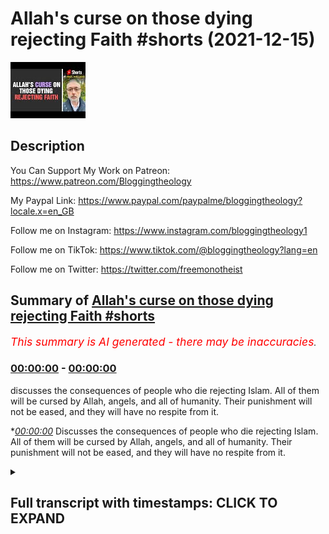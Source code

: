# Allah's curse on those dying rejecting Faith #shorts (2021-12-15)

![alt Allah's curse on those dying rejecting Faith #shorts](4UK2TQsg0_w.jpg "Allah's curse on those dying rejecting Faith #shorts")

## Description

You Can Support My Work on Patreon:
https://www.patreon.com/Bloggingtheology

My Paypal Link: 
https://www.paypal.com/paypalme/bloggingtheology?locale.x=en_GB

Follow me on Instagram:
https://www.instagram.com/bloggingtheology1

Follow me on TikTok:
https://www.tiktok.com/@bloggingtheology?lang=en

Follow me on Twitter:
https://twitter.com/freemonotheist

## Summary of [Allah's curse on those dying rejecting Faith #shorts](https://www.youtube.com/watch?v=4UK2TQsg0_w)


*<span style="color:red; font-size:125%">This summary is AI generated - there may be inaccuracies</span>. [](/)*

### [00:00:00](https://www.youtube.com/watch?v=4UK2TQsg0_w&t=0) - [00:00:00](https://www.youtube.com/watch?v=4UK2TQsg0_w&t=0)

 discusses the consequences of people who die rejecting Islam. All of them will be cursed by Allah, angels, and all of humanity. Their punishment will not be eased, and they will have no respite from it.

**[00:00:00](https://www.youtube.com/watch?v=4UK2TQsg0_w&t=0)* Discusses the consequences of people who die rejecting Islam. All of them will be cursed by Allah, angels, and all of humanity. Their punishment will not be eased, and they will have no respite from it.

<details><summary><h2>Full transcript with timestamps: CLICK TO EXPAND</h2></summary>

[0:00:00](https://youtu.be/4UK2TQsg0_w?t=0) those who conceal the clear signs we  
[0:00:03](https://youtu.be/4UK2TQsg0_w?t=3) have sent down  
[0:00:04](https://youtu.be/4UK2TQsg0_w?t=4) and the guidance after we have made it  
[0:00:07](https://youtu.be/4UK2TQsg0_w?t=7) clear for the people in the book  
[0:00:09](https://youtu.be/4UK2TQsg0_w?t=9) on them shall be allah's curse and the  
[0:00:12](https://youtu.be/4UK2TQsg0_w?t=12) curse of those entitled to curse except  
[0:00:16](https://youtu.be/4UK2TQsg0_w?t=16) those who repent and make amends and  
[0:00:19](https://youtu.be/4UK2TQsg0_w?t=19) openly declare the truth to them i turn  
[0:00:23](https://youtu.be/4UK2TQsg0_w?t=23) for i am oft returning most merciful  
[0:00:28](https://youtu.be/4UK2TQsg0_w?t=28) those who reject faith and die rejecting  
[0:00:31](https://youtu.be/4UK2TQsg0_w?t=31) on them is allah's curse and the curse  
[0:00:34](https://youtu.be/4UK2TQsg0_w?t=34) of angels and of all mankind  
[0:00:38](https://youtu.be/4UK2TQsg0_w?t=38) they will abide therein their penalty  
[0:00:41](https://youtu.be/4UK2TQsg0_w?t=41) will not be lightened nor will respite  
[0:00:44](https://youtu.be/4UK2TQsg0_w?t=44) be their lot  
[0:00:46](https://youtu.be/4UK2TQsg0_w?t=46) and your god is one god there is no god  
[0:00:49](https://youtu.be/4UK2TQsg0_w?t=49) but he  
[0:00:50](https://youtu.be/4UK2TQsg0_w?t=50) most gracious  
[0:00:52](https://youtu.be/4UK2TQsg0_w?t=52) most merciful  
[0:00:54](https://youtu.be/4UK2TQsg0_w?t=54) surah 2 verses 159 onwards  

</details>

